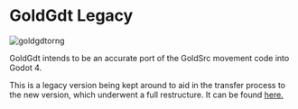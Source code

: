 # GoldGdt Legacy
![goldgdtorng](https://github.com/ratmarrow/GoldGdt/assets/155324574/f1d5fdaf-40c7-443f-a8c5-f41cb487ecc0)

GoldGdt intends to be an accurate port of the GoldSrc movement code into Godot 4.

This is a legacy version being kept around to aid in the transfer process to the new version, which underwent a full restructure.
It can be found [here.](https://github.com/ratmarrow/GoldGdt)
